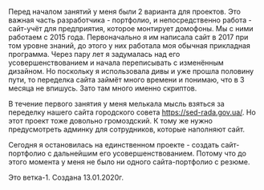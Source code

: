 Перед началом занятий у меня были 2 варианта для проектов. Это важная часть разработчика - портфолио, и непосредственно работа - сайт-учёт для предприятия, которое монтирует домофоны. Мы с ними работаем с 2015 года. Первоначально я им написала сайт в 2017 при том уровне знаний, до этого у них работала моя обычная прикладная программа. Через пару лет я задумалась над его усовершенствованием и начала переписывать с изменённым дизайном. Но поскольку я использовала дивы и уже прошла половину пути, то переделка сайта займёт много времени и понимаю, что в 3 месяца не впишусь. Зато там много именно скриптов.

В течение первого занятия у меня мелькала мысль взяться за переделку нашего сайта городского совета https://sed-rada.gov.ua/. Но этот проект тоже довольно громоздский. К тому же нужно предусмотреть админку для сотрудников, которые наполняют сайт.

Сегодня я остановилась на единственном проекте - создать сайт-портфолио с дальнейшим его усовершенствованием. Потому что до этого момента у меня не было ни одного сайта-портфолио с резюме.

Это ветка-1. Создана 13.01.2020г.
